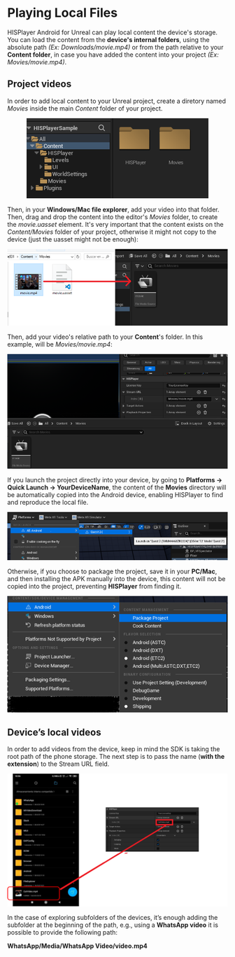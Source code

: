 # Playing Local Files

HISPlayer Android for Unreal can play local content the device's storage. You can load the content from the **device's internal folders**, using the absolute path *(Ex: Downloads/movie.mp4)* or from the path relative to your **Content folder**, in case you have added the content into your project *(Ex: Movies/movie.mp4)*.

## Project videos
In order to add local content to your Unreal project, create a diretory named *Movies* inside the main *Content* folder of your project.

<p align="center">
<img src="./images/movies.png">
</p>

Then, in your **Windows/Mac file explorer**, add your video into that folder. Then, drag and drop the content into the editor's *Movies* folder, to create the *movie.uasset* element. It's very important that the content exists on the *Content/Movies* folder of your project, otherwise it might not copy to the device (just the uasset might not be enough):  

<p align="center">
<img src="./images/moviesmp4.png">
</p>

Then, add your video's relative path to your **Content**'s folder. In this example, will be *Movies/movie.mp4*:

<p align="center">
<img src="./images/moviesfolder.png">
</p>

If you launch the project directly into your device, by going to **Platforms -> Quick Launch -> YourDeviceName**, the content of the **Movies** directory will be automatically copied into the Android device, enabling HISPlayer to find and reproduce the local file.

<p align="center">
<img src="./images/QuickLaunch.png">
</p>

Otherwise, if you choose to package the project, save it in your **PC/Mac**, and then installing the APK manually into the device, this content will not be copied into the project, preventing **HISPlayer** from finding it.

<p align="center">
<img src="./images/APK.png">
</p>

## Device’s local videos
In order to add videos from the device, keep in mind the SDK is taking the root path of the phone storage. The next step is to pass the name (**with the extension**) to the Stream URL field.

<p align="center">
<img src="./images/local-content.png">
</p>

In the case of exploring subfolders of the devices, it’s enough adding the subfolder at the beginning of the path, e.g., using a **WhatsApp video** it is possible to provide the following path: 

**WhatsApp/Media/WhatsApp Video/video.mp4**
&nbsp;
